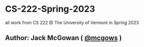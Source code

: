 # CS-222-Spring-2023
all work from CS 222 @ The University of Vermont in Spring 2023

## Author: Jack McGowan ( [@mcgows](https://github.com/mcgows) )
